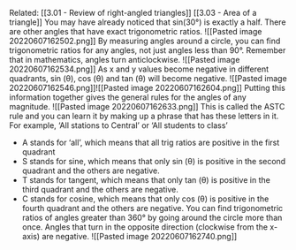 Related: [[3.01 - Review of right-angled triangles]] [[3.03 - Area of a triangle]]
You may have already noticed that sin(30°) is exactly a half. There are other angles that have exact trigonometric ratios.
![[Pasted image 20220607162502.png]]
By measuring angles around a circle, you can find trigonometric ratios for any angles, not just angles less than 90°. Remember that in mathematics, angles turn anticlockwise.
![[Pasted image 20220607162534.png]]
As x and y values become negative in different quadrants, sin (θ), cos (θ) and tan (θ) will become negative.
![[Pasted image 20220607162546.png]]![[Pasted image 20220607162604.png]]
Putting this information together gives the general rules for the angles of any magnitude.
![[Pasted image 20220607162633.png]]
This is called the ASTC rule and you can learn it by making up a phrase that has these letters in it. For example, ‘All stations to Central’ or ‘All students to class’
- A stands for ‘all’, which means that all trig ratios are positive in the first quadrant
- S stands for sine, which means that only sin (θ) is positive in the second quadrant and the others are negative.
- T stands for tangent, which means that only tan (θ) is positive in the third quadrant and the others are negative.
- C stands for cosine, which means that only cos (θ) is positive in the fourth quadrant and the others are negative.
You can find trigonometric ratios of angles greater than 360° by going around the circle more than once.
Angles that turn in the opposite direction (clockwise from the x-axis) are negative.
![[Pasted image 20220607162740.png]]
